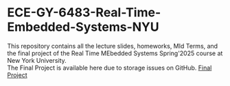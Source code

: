 # ECE-GY-6483-Real-Time-Embedded-Systems-NYU
This repository contains all the lecture slides, homeworks, MId Terms, and the final project of the Real Time MEbedded Systems Spring'2025 course at New York University.         
The Final Project is available here due to storage issues on GitHub. [Final Project](https://drive.google.com/drive/folders/1376CFWZeUs3KAKQ3LkPG92DKwA8xage5?usp=sharing)
